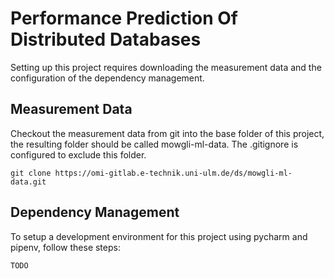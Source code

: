 # Performance Prediction Of Distributed Databases
Setting up this project requires downloading the measurement data and the configuration of the dependency management.

## Measurement Data ##
Checkout the measurement data from git into the base folder of this project, the resulting folder should be called mowgli-ml-data. The .gitignore is configured to exclude this folder.

    git clone https://omi-gitlab.e-technik.uni-ulm.de/ds/mowgli-ml-data.git

## Dependency Management ##
To setup a development environment for this project using pycharm and pipenv, follow these steps:

    TODO
